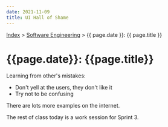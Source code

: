 ```yaml
---
date: 2021-11-09
title: UI Hall of Shame
---
```


[Index](../../../index.md) > [Software Engineering](./index.md) > {{ page.date }}: {{ page.title }}

# {{page.date}}: {{page.title}}

Learning from other's mistakes:

- Don't yell at the users, they don't like it
- Try not to be confusing

There are lots more examples on the internet.

The rest of class today is a work session for Sprint 3.
